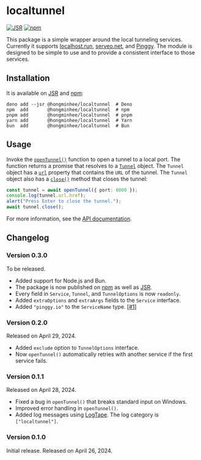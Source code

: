 <!-- deno-fmt-ignore-file -->

localtunnel
===========

[![JSR][JSR badge]][JSR]
[![npm][npm badge]][npm]

This package is a simple wrapper around the local tunneling services.
Currently it supports [localhost.run], [serveo.net], and [Pinggy].
The module is designed to be simple to use and to provide a consistent interface
to those services.

[JSR]: https://jsr.io/@hongminhee/localtunnel
[JSR badge]: https://jsr.io/badges/@hongminhee/localtunnel
[npm]: https://www.npmjs.com/package/@hongminhee/localtunnel
[npm badge]: https://img.shields.io/npm/v/@hongminhee/localtunnel?logo=npm
[localhost.run]: https://localhost.run/
[serveo.net]: https://serveo.net/
[Pinggy]: https://pinggy.io/


Installation
------------

It is available on [JSR] and [npm]:

~~~~ console
deno add --jsr @hongminhee/localtunnel  # Deno
npm  add       @hongminhee/localtunnel  # npm
pnpm add       @hongminhee/localtunnel  # pnpm
yarn add       @hongminhee/localtunnel  # Yarn
bun  add       @hongminhee/localtunnel  # Bun
~~~~


Usage
-----

Invoke the [`openTunnel()`] function to open a tunnel to a local port.
The function returns a promise that resolves to a [`Tunnel`] object.
The `Tunnel` object has a [`url`] property that contains the `URL` of the tunnel.
The `Tunnel` object also has a [`close()`] method that closes the tunnel:

~~~~ typescript
const tunnel = await openTunnel({ port: 8000 });
console.log(tunnel.url.href);
alert("Press Enter to close the tunnel.");
await tunnel.close();
~~~~

For more information, see the [API documentation][JSR].

[`openTunnel()`]: https://jsr.io/@hongminhee/localtunnel/doc/~/openTunnel
[`Tunnel`]: https://jsr.io/@hongminhee/localtunnel/doc/~/Tunnel
[`url`]: https://jsr.io/@hongminhee/localtunnel/doc/~/Tunnel.url
[`close()`]: https://jsr.io/@hongminhee/localtunnel/doc/~/Tunnel.close


Changelog
---------

### Version 0.3.0

To be released.

 -  Added support for Node.js and Bun.
 -  The package is now published on [npm] as well as [JSR].
 -  Every field in `Service`, `Tunnel`, and `TunnelOptions` is now `readonly`.
 -  Added `extraOptions` and `extraArgs` fields to the `Service` interface.
 -  Added `"pinggy.io"` to the `ServiceName` type.  [[#1]]

[#1]: https://github.com/dahlia/localtunnel/issues/1

### Version 0.2.0

Released on April 29, 2024.

 -  Added `exclude` option to `TunnelOptions` interface.
 -  Now `openTunnel()` automatically retries with another service if the first
    service fails.

### Version 0.1.1

Released on April 28, 2024.

 -  Fixed a bug in `openTunnel()` that breaks standard input on Windows.
 -  Improved error handling in `openTunnel()`.
 -  Added log messages using [LogTape].  The log category is `["localtunnel"]`.

[LogTape]: https://github.com/dahlia/logtape

### Version 0.1.0

Initial release.  Released on April 26, 2024.
